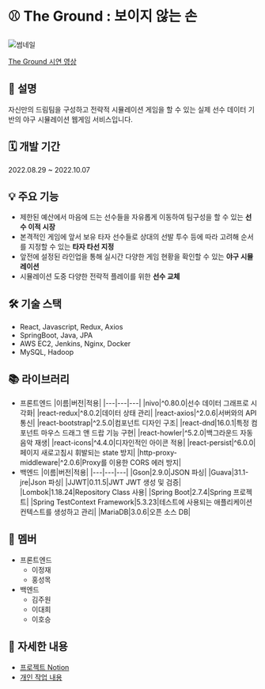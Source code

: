 # ⚾ The Ground : 보이지 않는 손

![썸네일](https://user-images.githubusercontent.com/95673624/231113023-9f83d85f-a69b-41c9-a5c1-b85f4078c355.png)

[The Ground 시연 영상](https://www.youtube.com/watch?v=XgXxU2CsRJM)

## 📜 설명

자신만의 드림팀을 구성하고 전략적 시뮬레이션 게임을 할 수 있는 실제 선수 데이터 기반의 야구 시뮬레이션 웹게임 서비스입니다.

## 🗓️ 개발 기간

2022.08.29 ~ 2022.10.07

## 💡 주요 기능
- 제한된 예산에서 마음에 드는 선수들을 자유롭게 이동하여 팀구성을 할 수 있는 **선수 이적 시장**
- 본격적인 게임에 앞서 보유 타자 선수들로 상대의 선발 투수 등에 따라 고려해 순서를 지정할 수 있는 **타자 타선 지정**
- 앞전에 설정된 라인업을 통해 실시간 다양한 게임 현황을 확인할 수 있는 **야구 시뮬레이션**
- 시뮬레이션 도중 다양한 전략적 플레이를 위한 **선수 교체**

## 🛠️ 기술 스택

- React, Javascript, Redux, Axios
- SpringBoot, Java, JPA
- AWS EC2, Jenkins, Nginx, Docker
- MySQL, Hadoop

## 📚 라이브러리

- 프론트엔드
    |이름|버전|적용|
    |---|---|---|
    |nivo|^0.80.0|선수 데이터 그래프로 시각화|
    |react-redux|^8.0.2|데이터 상태 관리|
    |react-axios|^2.0.6|서버와의 API 통신|
    |react-bootstrap|^2.5.0|컴포넌트 디자인 구조|
    |react-dnd|16.0.1|특정 컴포넌트 마우스 드래그 앤 드랍 기능 구현|
    |react-howler|^5.2.0|백그라운드 자동 음악 재생|
    |react-icons|^4.4.0|디자인적인 아이콘 적용|
    |react-persist|^6.0.0|페이지 새로고침시 휘발되는 state 방지|
    |http-proxy-middleware|^2.0.6|Proxy를 이용한 CORS 에러 방지|
- 백엔드
    |이름|버전|적용|
    |---|---|---|
    |Gson|2.9.0|JSON 파싱|
    |Guava|31.1-jre|Json 파싱|
    |JJWT|0.11.5|JWT JWT 생성 및 검증|
    |Lombok|1.18.24|Repository Class 사용|
    |Spring Boot|2.7.4|Spring 프로젝트|
    |Spring TestContext Framework|5.3.23|테스트에 사용되는 애플리케이션 컨텍스트를 생성하고 관리|
    |MariaDB|3.0.6|오픈 소스 DB|

## 👥 멤버

- 프론트엔드
    - 이정재
    - 홍성목
- 백엔드
    - 김주원
    - 이대희
    - 이호승


## **🔗 자세한 내용**

- [프로젝트 Notion](https://gaudy-veil-46f.notion.site/The-Ground-a21accf657914deda3c494fbaa347cb1)
- [개인 작업 내용](https://github.com/Mosquito0076/The-Ground-Remind)
